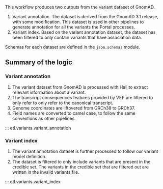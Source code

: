This workflow produces two outputs from the variant dataset of GnomAD.

1. Variant annotation. The dataset is derived from the GnomAD 3.1 release, with some modification. This dataset is used in other pipelines to generate annotation for all the variants the Portal processes.
2. Variant index. Based on the variant annotation dataset, the dataset has been filtered to only contain variants that have association data.

Schemas for each dataset are defined in the `json.schemas` module.

## Summary of the logic

### Variant annotation
1. The variant dataset from GnomAD is processed with Hail to extract relevant information about a variant.
2. The transcript consequences features provided by VEP are filtered to only refer to only refer to the canonical transcript.
3. Genome coordinates are liftovered from GRCh38 to GRCh37.
4. Field names are converted to camel case, to follow the same conventions as other pipelines.

::: etl.variants.variant_annotation
### Variant index
1. The variant annotation dataset is further processed to follow our variant model definition.
2. The dataset is filtered to only include variants that are present in the credible set. The variants in the credible set that are filtered out are written in the invalid variants file.

::: etl.variants.variant_index
